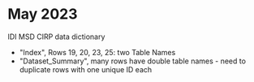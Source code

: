 # May 2023

IDI MSD CIRP data dictionary

- "Index", Rows 19, 20, 23, 25: two Table Names
- "Dataset_Summary", many rows have double table names - need to duplicate rows with one unique ID each
